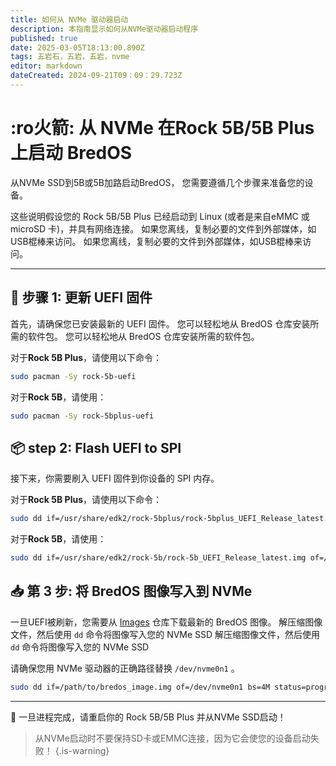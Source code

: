 ```yaml
---
title: 如何从 NVMe 驱动器启动
description: 本指南显示如何从NVMe驱动器启动程序
published: true
date: 2025-03-05T18:13:00.890Z
tags: 五岩石，五岩，五岩，nvme
editor: markdown
dateCreated: 2024-09-21T09：09：29.723Z
---
```


# :ro火箭: 从 NVMe 在Rock 5B/5B Plus 上启动 BredOS

从NVMe SSD到5B或5B加路启动BredOS， 您需要遵循几个步骤来准备您的设备。

这些说明假设您的 Rock 5B/5B Plus 已经启动到 Linux (或者是来自eMMC 或 microSD 卡)，并具有网络连接。 如果您离线，复制必要的文件到外部媒体，如USB棍棒来访问。 如果您离线，复制必要的文件到外部媒体，如USB棍棒来访问。

---

## 🔄 步骤 1: 更新 UEFI 固件

首先，请确保您已安装最新的 UEFI 固件。 您可以轻松地从 BredOS 仓库安装所需的软件包。 您可以轻松地从 BredOS 仓库安装所需的软件包。

对于**Rock 5B Plus**，请使用以下命令：

```bash
sudo pacman -Sy rock-5b-uefi
```

对于**Rock 5B**，请使用：

```bash
sudo pacman -Sy rock-5bplus-uefi
```

## 📦 step 2: Flash UEFI to SPI

接下来，你需要刷入 UEFI 固件到你设备的 SPI 内存。

对于**Rock 5B Plus**，请使用以下命令：

```bash
sudo dd if=/usr/share/edk2/rock-5bplus/rock-5bplus_UEFI_Release_latest.img of=/dev/mtdblock0 bs=512 skip=64 seek=64 conv=notrunc
```

对于**Rock 5B**，请使用：

```bash
sudo dd if=/usr/share/edk2/rock-5b/rock-5b_UEFI_Release_latest.img of=/dev/mtdblock0 bs=512 skip=64 seek=64 conv=notrunc
```

## 📥 第 3 步: 将 BredOS 图像写入到 NVMe

一旦UEFI被刷新，您需要从 [Images](https://github.com/BredOS/images/releases) 仓库下载最新的 BredOS 图像。 解压缩图像文件，然后使用 `dd` 命令将图像写入您的 NVMe SSD 解压缩图像文件，然后使用 `dd` 命令将图像写入您的 NVMe SSD

请确保您用 NVMe 驱动器的正确路径替换 `/dev/nvme0n1` 。

```bash
sudo dd if=/path/to/bredos_image.img of=/dev/nvme0n1 bs=4M status=progress
```

---

🎉 一旦进程完成，请重启你的 Rock 5B/5B Plus 并从NVMe SSD启动！

> 从NVMe启动时不要保持SD卡或EMMC连接，因为它会使您的设备启动失败！
> {.is-warning}

